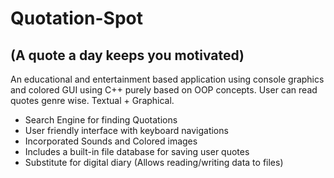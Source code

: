 # Quotation-Spot 

## (A quote a day keeps you motivated)

An educational and entertainment based application using console graphics and colored GUI using C++ purely based on OOP concepts. User can read quotes genre wise. Textual + Graphical.
- Search Engine for finding Quotations
- User friendly interface with keyboard navigations
- Incorporated Sounds and Colored images
- Includes a built-in file database for saving user quotes
- Substitute for digital diary (Allows reading/writing data to files) 
